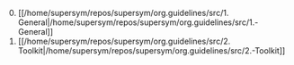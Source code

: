0. [[/home/supersym/repos/supersym/org.guidelines/src/1. General|/home/supersym/repos/supersym/org.guidelines/src/1.-General]]
0. [[/home/supersym/repos/supersym/org.guidelines/src/2. Toolkit|/home/supersym/repos/supersym/org.guidelines/src/2.-Toolkit]]
